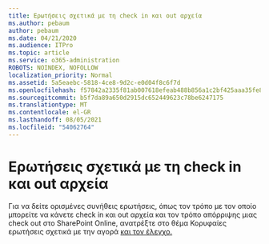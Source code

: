 ```yaml
---
title: Ερωτήσεις σχετικά με τη check in και out αρχεία
ms.author: pebaum
author: pebaum
ms.date: 04/21/2020
ms.audience: ITPro
ms.topic: article
ms.service: o365-administration
ROBOTS: NOINDEX, NOFOLLOW
localization_priority: Normal
ms.assetid: 5a5eaebc-5818-4ce8-9d2c-e0d04f8c6f7d
ms.openlocfilehash: f57842a2335f81ab007618efeab488b856a1c2bf425aaa35fe8912dcece25c7e
ms.sourcegitcommit: b5f7da89a650d2915dc652449623c78be6247175
ms.translationtype: MT
ms.contentlocale: el-GR
ms.lasthandoff: 08/05/2021
ms.locfileid: "54062764"
---
```

# <a name="questions-about-check-in-and-out-files"></a>Ερωτήσεις σχετικά με τη check in και out αρχεία

Για να δείτε ορισμένες συνήθεις ερωτήσεις, όπως τον τρόπο με τον οποίο μπορείτε να κάνετε check in και out αρχεία και τον τρόπο απόρριψης μιας check out στο SharePoint Online, ανατρέξτε στο θέμα Κορυφαίες ερωτήσεις σχετικά με την αγορά [και τον έλεγχο.](https://go.microsoft.com/fwlink/?linkid=2018786)
  

